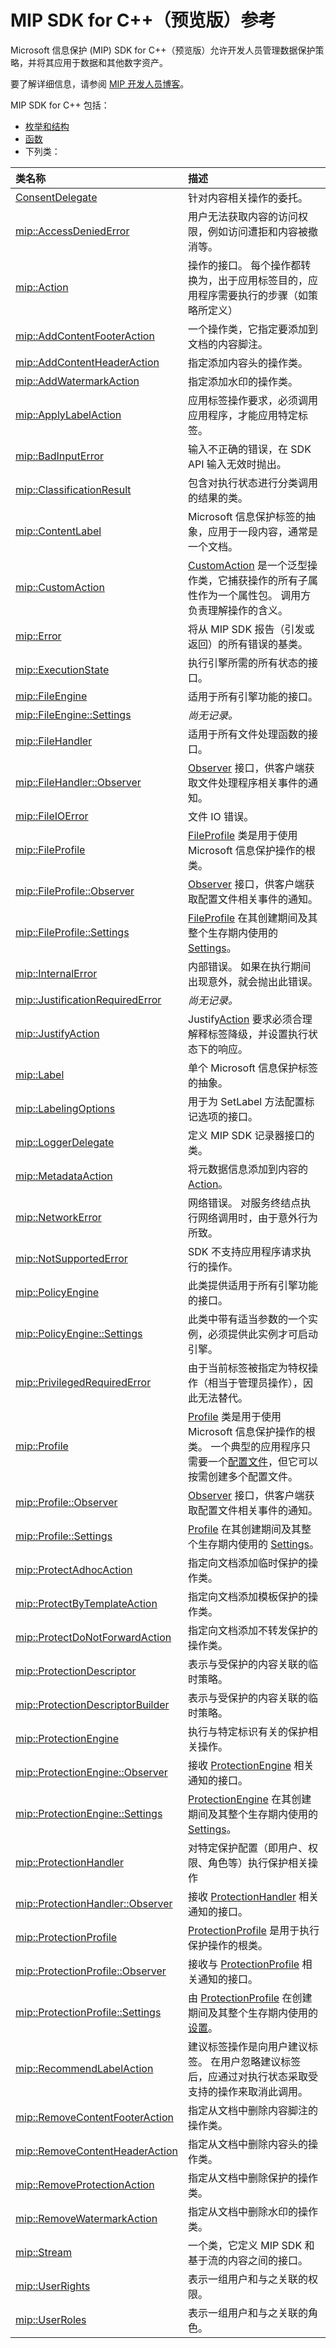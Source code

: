 # <a name="mip-sdk-for-c-preview-reference"></a>MIP SDK for C++（预览版）参考

Microsoft 信息保护 (MIP) SDK for C++（预览版）允许开发人员管理数据保护策略，并将其应用于数据和其他数字资产。  

要了解详细信息，请参阅 [MIP 开发人员博客](https://aka.ms/MIPDevelopers)<!-- and [MIP samples](https://aka.ms/mipsdksamples)-->。

MIP SDK for C++ 包括：

- [枚举和结构](mip-enums-and-structs.md)
- [函数](mip-functions.md)
- 下列类：

| 类名称 | 描述 |
| :----------|:------------|
[ConsentDelegate](class_consentdelegate.md)  |  针对内容相关操作的委托。
[mip::AccessDeniedError](class_mip_accessdeniederror.md)  |  用户无法获取内容的访问权限，例如访问遭拒和内容被撤消等。
[mip::Action](class_mip_action.md)  |  操作的接口。 每个操作都转换为，出于应用标签目的，应用程序需要执行的步骤（如策略所定义）
[mip::AddContentFooterAction](class_mip_addcontentfooteraction.md)  |  一个操作类，它指定要添加到文档的内容脚注。
[mip::AddContentHeaderAction](class_mip_addcontentheaderaction.md)  |  指定添加内容头的操作类。
[mip::AddWatermarkAction](class_mip_addwatermarkaction.md)  |  指定添加水印的操作类。
[mip::ApplyLabelAction](class_mip_applylabelaction.md)  |  应用标签操作要求，必须调用应用程序，才能应用特定标签。
[mip::BadInputError](class_mip_badinputerror.md)  |  输入不正确的错误，在 SDK API 输入无效时抛出。
[mip::ClassificationResult](class_mip_classificationresult.md)  |  包含对执行状态进行分类调用的结果的类。
[mip::ContentLabel](class_mip_contentlabel.md)  |  Microsoft 信息保护标签的抽象，应用于一段内容，通常是一个文档。
[mip::CustomAction](class_mip_customaction.md)  |  [CustomAction](class_mip_customaction.md) 是一个泛型操作类，它捕获操作的所有子属性作为一个属性包。 调用方负责理解操作的含义。
[mip::Error](class_mip_error.md)  |  将从 MIP SDK 报告（引发或返回）的所有错误的基类。
[mip::ExecutionState](class_mip_executionstate.md)  |  执行引擎所需的所有状态的接口。
[mip::FileEngine](class_mip_fileengine.md)  |  适用于所有引擎功能的接口。
[mip::FileEngine::Settings](class_mip_fileengine::settings.md)  | _尚无记录。_
[mip::FileHandler](class_mip_filehandler.md)  |  适用于所有文件处理函数的接口。
[mip::FileHandler::Observer](class_mip_filehandler::observer.md)  |  [Observer](class_mip_filehandler_observer.md) 接口，供客户端获取文件处理程序相关事件的通知。
[mip::FileIOError](class_mip_fileioerror.md)  |  文件 IO 错误。
[mip::FileProfile](class_mip_fileprofile.md)  |  [FileProfile](class_mip_fileprofile.md) 类是用于使用 Microsoft 信息保护操作的根类。
[mip::FileProfile::Observer](class_mip_fileprofile_observer.md)  |  [Observer](class_mip_fileprofile_observer.md) 接口，供客户端获取配置文件相关事件的通知。
[mip::FileProfile::Settings](class_mip_fileprofile_settings.md)  |  [FileProfile](class_mip_fileprofile.md) 在其创建期间及其整个生存期内使用的 [Settings](class_mip_fileprofile_settings.md)。
[mip::InternalError](class_mip_internalerror.md)  |  内部错误。 如果在执行期间出现意外，就会抛出此错误。
[mip::JustificationRequiredError](class_mip_justificationrequirederror.md)  | _尚无记录。_
[mip::JustifyAction](class_mip_justifyaction.md)  |  Justify[Action](class_mip_action.md) 要求必须合理解释标签降级，并设置执行状态下的响应。
[mip::Label](class_mip_label.md)  |  单个 Microsoft 信息保护标签的抽象。
[mip::LabelingOptions](class_mip_labelingoptions.md)  |  用于为 SetLabel 方法配置标记选项的接口。
[mip::LoggerDelegate](class_mip_loggerdelegate.md)  |  定义 MIP SDK 记录器接口的类。
[mip::MetadataAction](class_mip_metadataaction.md)  |  将元数据信息添加到内容的 [Action](class_mip_action.md)。
[mip::NetworkError](class_mip_networkerror.md)  |  网络错误。 对服务终结点执行网络调用时，由于意外行为所致。
[mip::NotSupportedError](class_mip_notsupportederror.md)  |  SDK 不支持应用程序请求执行的操作。
[mip::PolicyEngine](class_mip_policyengine.md)  |  此类提供适用于所有引擎功能的接口。
[mip::PolicyEngine::Settings](class_mip_policyengine_settings.md)  |  此类中带有适当参数的一个实例，必须提供此实例才可启动引擎。
[mip::PrivilegedRequiredError](class_mip_privilegedrequirederror.md)  |  由于当前标签被指定为特权操作（相当于管理员操作），因此无法替代。
[mip::Profile](class_mip_profile.md)  |  [Profile](class_mip_profile.md) 类是用于使用 Microsoft 信息保护操作的根类。 一个典型的应用程序只需要一个[配置文件](class_mip_profile.md)，但它可以按需创建多个配置文件。
[mip::Profile::Observer](class_mip_profile_observer.md)  |  [Observer](class_mip_profile_observer.md) 接口，供客户端获取配置文件相关事件的通知。
[mip::Profile::Settings](class_mip_profile_settings.md)  |  [Profile](class_mip_profile.md) 在其创建期间及其整个生存期内使用的 [Settings](class_mip_profile_settings.md)。
[mip::ProtectAdhocAction](class_mip_protectadhocaction.md)  |  指定向文档添加临时保护的操作类。
[mip::ProtectByTemplateAction](class_mip_protectbytemplateaction.md)  |  指定向文档添加模板保护的操作类。
[mip::ProtectDoNotForwardAction](class_mip_protectdonotforwardaction.md)  |  指定向文档添加不转发保护的操作类。
[mip::ProtectionDescriptor](class_mip_protectiondescriptor.md)  |  表示与受保护的内容关联的临时策略。
[mip::ProtectionDescriptorBuilder](class_mip_protectiondescriptorbuilder.md)  |  表示与受保护的内容关联的临时策略。
[mip::ProtectionEngine](class_mip_protectionengine.md)  |  执行与特定标识有关的保护相关操作。
[mip::ProtectionEngine::Observer](class_mip_protectionengine_observer.md)  |  接收 [ProtectionEngine](class_mip_protectionengine.md) 相关通知的接口。
[mip::ProtectionEngine::Settings](class_mip_protectionengine_settings.md)  |  [ProtectionEngine](class_mip_protectionengine.md) 在其创建期间及其整个生存期内使用的 [Settings](class_mip_protectionengine_settings.md)。
[mip::ProtectionHandler](class_mip_protectionhandler.md)  |  对特定保护配置（即用户、权限、角色等）执行保护相关操作
[mip::ProtectionHandler::Observer](class_mip_protectionhandler_observer.md)  |  接收 [ProtectionHandler](class_mip_protectionhandler.md) 相关通知的接口。
[mip::ProtectionProfile](class_mip_protectionprofile.md)  |  [ProtectionProfile](class_mip_protectionprofile.md) 是用于执行保护操作的根类。
[mip::ProtectionProfile::Observer](class_mip_protectionprofile_observer.md)  |  接收与 [ProtectionProfile](class_mip_protectionprofile.md) 相关通知的接口。
[mip::ProtectionProfile::Settings](class_mip_protectionprofile_settings.md)  |  由 [ProtectionProfile](class_mip_protectionprofile.md) 在创建期间及其整个生存期内使用的[设置](class_mip_protectionprofile_settings.md)。
[mip::RecommendLabelAction](class_mip_recommendlabelaction.md)  |  建议标签操作是向用户建议标签。 在用户忽略建议标签后，应通过对执行状态采取受支持的操作来取消此调用。
[mip::RemoveContentFooterAction](class_mip_removecontentfooteraction.md)  |  指定从文档中删除内容脚注的操作类。
[mip::RemoveContentHeaderAction](class_mip_removecontentheaderaction.md)  |  指定从文档中删除内容头的操作类。
[mip::RemoveProtectionAction](class_mip_removeprotectionaction.md)  |  指定从文档中删除保护的操作类。
[mip::RemoveWatermarkAction](class_mip_removewatermarkaction.md)  |  指定从文档中删除水印的操作类。
[mip::Stream](class_mip_stream.md)  |  一个类，它定义 MIP SDK 和基于流的内容之间的接口。
[mip::UserRights](class_mip_userrights.md)  |  表示一组用户和与之关联的权限。
[mip::UserRoles](class_mip_userroles.md)  |  表示一组用户和与之关联的角色。

 
